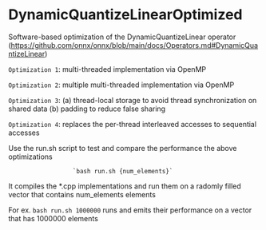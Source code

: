 # DynamicQuantizeLinearOptimized
Software-based optimization of the DynamicQuantizeLinear operator (https://github.com/onnx/onnx/blob/main/docs/Operators.md#DynamicQuantizeLinear)

  `Optimization 1`: multi-threaded implementation via OpenMP

  `Optimization 2`: multiple multi-threaded implementation via OpenMP

  `Optimization 3`: (a) thread-local storage to avoid thread synchronization on shared data (b) padding to reduce false sharing

  `Optimization 4`: replaces the per-thread interleaved accesses to sequential accesses

Use the run.sh script to test and compare the performance the above optimizations

                      `bash run.sh {num_elements}`

It compiles the *.cpp implementations and run them on a radomly filled vector that contains num_elements elements

For ex. `bash run.sh 1000000` runs and emits their performance on a vector that has 1000000 elements
